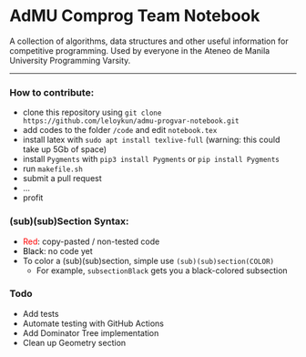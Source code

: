 # AdMU Comprog Team Notebook
A collection of algorithms, data structures and other useful information for competitive programming. Used by everyone in the Ateneo de Manila University Programming Varsity.

---


### How to contribute:
- clone this repository using `git clone https://github.com/leloykun/admu-progvar-notebook.git`
- add codes to the folder `/code` and edit `notebook.tex`
- install latex with `sudo apt install texlive-full` (warning: this could take up 5Gb of space)
- install `Pygments` with `pip3 install Pygments` or `pip install Pygments`
- run `makefile.sh`
- submit a pull request
- ...
- profit

### (sub)(sub)Section Syntax:
- <span style="color:red">Red</span>: copy-pasted / non-tested code
- <span style="color:black">Black</span>: no code yet
- To color a (sub)(sub)section, simple use `(sub)(sub)section(COLOR)`
    - For example, `subsectionBlack` gets you a black-colored subsection

### Todo
- Add tests
- Automate testing with GitHub Actions
- Add Dominator Tree implementation
- Clean up Geometry section

